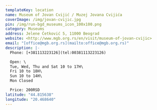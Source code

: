 ```yaml
---
templateKey: location
name: Museum of Jovan Cvijić / Muzej Jovana Cvijića
coverImage: /img/jovan-cvijic.jpg
pin: /img/run-bgd_museums_icon_100x100.png
category: Museums
address: Jelene Ćetković 5, 11000 Beograd
website: <http://www.mgb.org.rs/en/visit/museum-of-jovan-cvijic>
email: "[office@mgb.org.rs](mailto:office@mgb.org.rs)"
description: |-
  Phone: [+381113223126](tel:00381113223126)

  Open: \
  Tue, Wed, Thu and Sat 10 to 17H\
  Fri 10 to 18H\
  Sun 10 to 14H\
  Mon Closed

  Price: 200RSD
latitude: "44.815638"
longitude: "20.468640"
---
```

